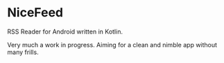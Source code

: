 # NiceFeed
RSS Reader for Android written in Kotlin.

Very much a work in progress. Aiming for a clean and nimble app without many frills.

